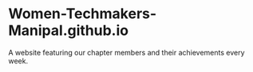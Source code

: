 # Women-Techmakers-Manipal.github.io
A website featuring our chapter members and their achievements every week.
